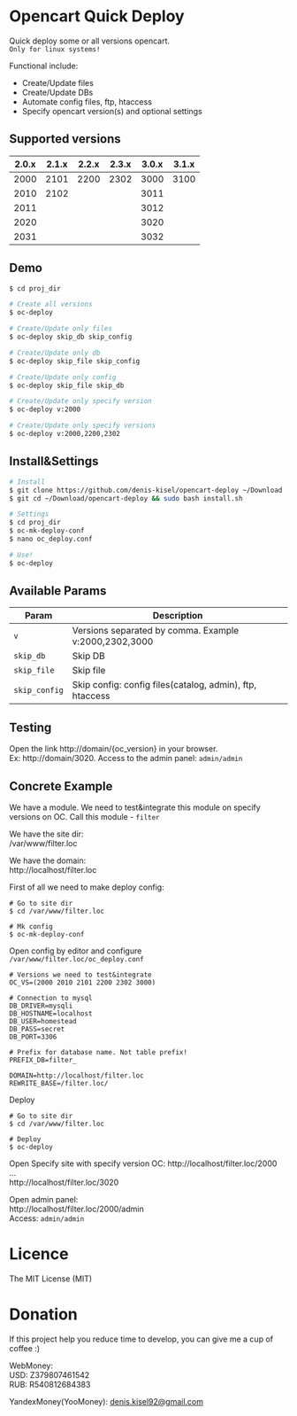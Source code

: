 # Opencart Quick Deploy
Quick deploy some or all versions opencart.  
`Only for linux systems!`

Functional include:
* Create/Update files
* Create/Update DBs
* Automate config files, ftp, htaccess
* Specify opencart version(s) and optional settings

## Supported versions
|  2.0.x  |  2.1.x  | 2.2.x  | 2.3.x  | 3.0.x | 3.1.x |
|----------|----------|----------|----------|----------|----------|
| 2000 | 2101 | 2200| 2302 | 3000 | 3100
| 2010 |2102 | | | 3011 |
| 2011 | | | | 3012 |
| 2020 | | | | 3020 |
| 2031 | | | | 3032 |

## Demo
```bash
$ cd proj_dir

# Create all versions
$ oc-deploy

# Create/Update only files
$ oc-deploy skip_db skip_config

# Create/Update only db
$ oc-deploy skip_file skip_config

# Create/Update only config
$ oc-deploy skip_file skip_db

# Create/Update only specify version
$ oc-deploy v:2000

# Create/Update only specify versions
$ oc-deploy v:2000,2200,2302
```

## Install&Settings
``` bash
# Install
$ git clone https://github.com/denis-kisel/opencart-deploy ~/Download
$ git cd ~/Download/opencart-deploy && sudo bash install.sh

# Settings
$ cd proj_dir
$ oc-mk-deploy-conf
$ nano oc_deploy.conf

# Use!
$ oc-deploy
```

## Available Params
|  Param  |  Description |
|----------|----------|
| `v` | Versions separated by comma. Example v:2000,2302,3000 |
| `skip_db` | Skip DB |
| `skip_file` | Skip file |
| `skip_config` | Skip config: config files(catalog, admin), ftp, htaccess |

## Testing
Open the link http://domain/{oc_version} in your browser.  
Ex: http://domain/3020.
Access to the admin panel: `admin/admin`

## Concrete Example
We have a module. We need to test&integrate this module on specify versions on OC. Call this module - `filter`  

We have the site dir:  
/var/www/filter.loc

We have the domain:  
http://localhost/filter.loc  

First of all we need to make deploy config:
```
# Go to site dir
$ cd /var/www/filter.loc

# Mk config
$ oc-mk-deploy-conf
```

Open config by editor and configure  
`/var/www/filter.loc/oc_deploy.conf`

```
# Versions we need to test&integrate
OC_VS=(2000 2010 2101 2200 2302 3000)

# Connection to mysql
DB_DRIVER=mysqli
DB_HOSTNAME=localhost
DB_USER=homestead
DB_PASS=secret
DB_PORT=3306

# Prefix for database name. Not table prefix!
PREFIX_DB=filter_

DOMAIN=http://localhost/filter.loc  
REWRITE_BASE=/filter.loc/
```

Deploy
```
# Go to site dir
$ cd /var/www/filter.loc

# Deploy
$ oc-deploy
```

Open Specify site with specify version OC:
http://localhost/filter.loc/2000  
...  
http://localhost/filter.loc/3020

Open admin panel:  
http://localhost/filter.loc/2000/admin  
Access: `admin/admin`

# Licence
The MIT License (MIT)

# Donation
If this project help you reduce time to develop, you can give me a cup of coffee :)

WebMoney:  
USD: Z379807461542  
RUB: R540812684383   

YandexMoney(YooMoney): denis.kisel92@gmail.com